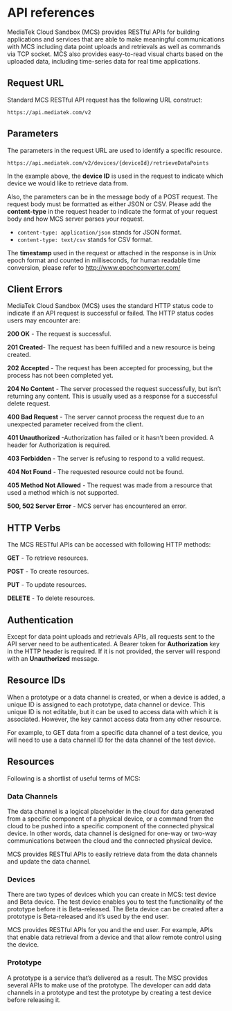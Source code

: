 # API references

MediaTek Cloud Sandbox (MCS) provides RESTful APIs for building applications and services that are able to make meaningful communications with MCS including data point uploads and retrievals as well as commands via TCP socket. MCS also provides easy-to-read visual charts based on the uploaded data, including time-series data for real time applications.


## Request URL

Standard MCS RESTful API request has the following URL construct:

```
https://api.mediatek.com/v2
```


## Parameters

The parameters in the request URL are used to identify a specific resource.


```
https://api.mediatek.com/v2/devices/{deviceId}/retrieveDataPoints
```

In the example above, the **device ID** is used in the request to indicate which device we would like to retrieve data from.


Also, the parameters can be in the message body of a POST request. The request body must be formatted as either JSON or CSV. Please add the **content-type** in the request header to indicate the format of your request body and how MCS server parses your request.

* `content-type: application/json` stands for JSON format.
* `content-type: text/csv` stands for CSV format.

The **timestamp** used in the request or attached in the response is in Unix epoch format and counted in milliseconds, for human readable time conversion, please refer to http://www.epochconverter.com/


## Client Errors

MediaTek Cloud Sandbox (MCS) uses the standard HTTP status code to indicate if an API request is successful or failed. The HTTP status codes users may encounter are:

**200 OK** - The request is successful.

**201 Created**- The request has been fulfilled and a new resource is being created.

**202 Accepted** - The request has been accepted for processing, but the process has not been completed yet.

**204 No Content** - The server processed the request successfully, but isn’t returning any content. This is usually used as a response for a successful delete request.

**400 Bad Request** - The server cannot process the request due to an unexpected parameter received from the client.

**401 Unauthorized** -Authorization has failed or it hasn’t been provided. A header for Authorization is required.

**403 Forbidden** - The server is refusing to respond to a valid request.

**404 Not Found** - The requested resource could not be found.

**405 Method Not Allowed** - The request was made from a resource that used a method which is not supported.

**500, 502 Server Error** - MCS server has encountered an error.


## HTTP Verbs

The MCS RESTful APIs can be accessed with following HTTP methods:

**GET** - To retrieve resources.

**POST** - To create resources.

**PUT** - To update resources.

**DELETE** - To delete resources.


## Authentication

Except for data point uploads and retrievals APIs, all requests sent to the API server need to be authenticated. A Bearer token for **Authorization** key in the HTTP header is required. If it is not provided, the server will respond with an **Unauthorized** message.


## Resource IDs

When a prototype or a data channel is created, or when a device is added, a unique ID is assigned to each prototype, data channel or device. This unique ID is not editable, but it can be used to access data with which it is associated. However, the key cannot access data from any other resource.

For example, to GET data from a specific data channel of a test device, you will need to use a data channel ID for the data channel of the test device.


## Resources

Following is a shortlist of useful terms of MCS:

### Data Channels

The data channel is a logical placeholder in the cloud for data generated from a specific component of a physical device, or a command from the cloud to be pushed into a specific component of the connected physical device. In other words, data channel is designed for one-way or two-way communications between the cloud and the connected physical device.

MCS provides RESTful APIs to easily retrieve data from the data channels and update the data channel.

### Devices

There are two types of devices which you can create in MCS: test device and Beta device. The test device enables you to test the functionality of the prototype before it is Beta-released. The Beta device can be created after a prototype is Beta-released and it’s used by the end user.

MCS provides RESTful APIs for you and the end user. For example, APIs that enable data retrieval from a device and that allow remote control using the device.

### Prototype

A prototype is a service that’s delivered as a result. The MSC provides several APIs to make use of the prototype. The developer can add data channels in a prototype and test the prototype by creating a test device before releasing it.
